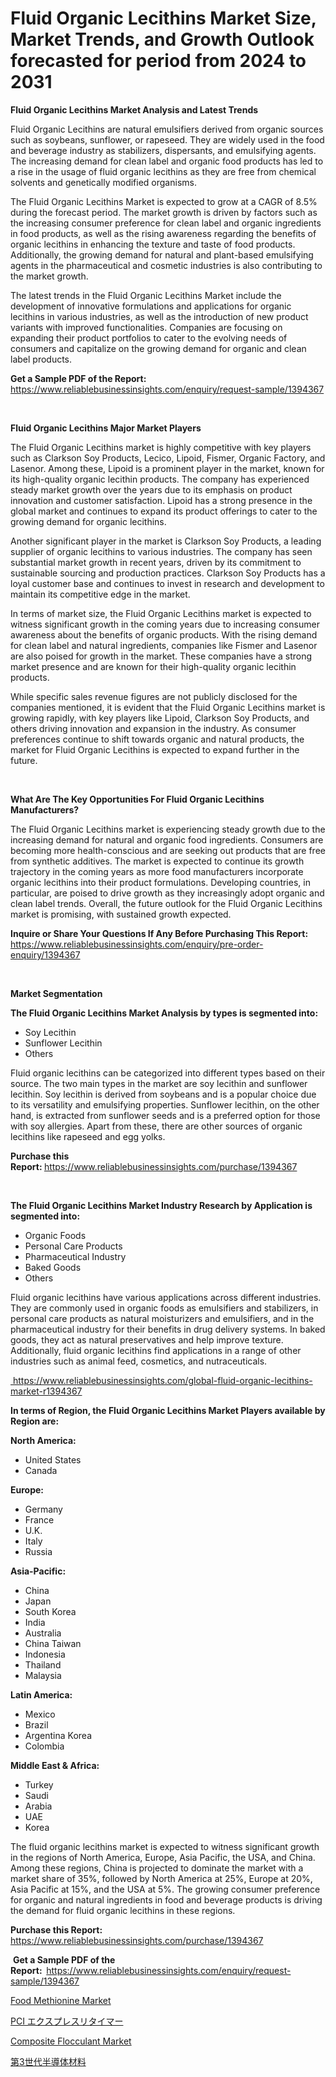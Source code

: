 <p><h1>Fluid Organic Lecithins Market Size, Market Trends, and Growth Outlook forecasted for period from 2024 to 2031</h1></p><p><strong>Fluid Organic Lecithins Market Analysis and Latest Trends</strong></p>
<p><p>Fluid Organic Lecithins are natural emulsifiers derived from organic sources such as soybeans, sunflower, or rapeseed. They are widely used in the food and beverage industry as stabilizers, dispersants, and emulsifying agents. The increasing demand for clean label and organic food products has led to a rise in the usage of fluid organic lecithins as they are free from chemical solvents and genetically modified organisms.</p><p>The Fluid Organic Lecithins Market is expected to grow at a CAGR of 8.5% during the forecast period. The market growth is driven by factors such as the increasing consumer preference for clean label and organic ingredients in food products, as well as the rising awareness regarding the benefits of organic lecithins in enhancing the texture and taste of food products. Additionally, the growing demand for natural and plant-based emulsifying agents in the pharmaceutical and cosmetic industries is also contributing to the market growth.</p><p>The latest trends in the Fluid Organic Lecithins Market include the development of innovative formulations and applications for organic lecithins in various industries, as well as the introduction of new product variants with improved functionalities. Companies are focusing on expanding their product portfolios to cater to the evolving needs of consumers and capitalize on the growing demand for organic and clean label products.</p></p>
<p><strong>Get a Sample PDF of the Report:&nbsp;</strong> <a href="https://www.reliablebusinessinsights.com/enquiry/request-sample/1394367">https://www.reliablebusinessinsights.com/enquiry/request-sample/1394367</a></p>
<p>&nbsp;</p>
<p><strong>Fluid Organic Lecithins Major Market Players</strong></p>
<p><p>The Fluid Organic Lecithins market is highly competitive with key players such as Clarkson Soy Products, Lecico, Lipoid, Fismer, Organic Factory, and Lasenor. Among these, Lipoid is a prominent player in the market, known for its high-quality organic lecithin products. The company has experienced steady market growth over the years due to its emphasis on product innovation and customer satisfaction. Lipoid has a strong presence in the global market and continues to expand its product offerings to cater to the growing demand for organic lecithins.</p><p>Another significant player in the market is Clarkson Soy Products, a leading supplier of organic lecithins to various industries. The company has seen substantial market growth in recent years, driven by its commitment to sustainable sourcing and production practices. Clarkson Soy Products has a loyal customer base and continues to invest in research and development to maintain its competitive edge in the market.</p><p>In terms of market size, the Fluid Organic Lecithins market is expected to witness significant growth in the coming years due to increasing consumer awareness about the benefits of organic products. With the rising demand for clean label and natural ingredients, companies like Fismer and Lasenor are also poised for growth in the market. These companies have a strong market presence and are known for their high-quality organic lecithin products.</p><p>While specific sales revenue figures are not publicly disclosed for the companies mentioned, it is evident that the Fluid Organic Lecithins market is growing rapidly, with key players like Lipoid, Clarkson Soy Products, and others driving innovation and expansion in the industry. As consumer preferences continue to shift towards organic and natural products, the market for Fluid Organic Lecithins is expected to expand further in the future.</p></p>
<p>&nbsp;</p>
<p><strong>What Are The Key Opportunities For Fluid Organic Lecithins Manufacturers?</strong></p>
<p><p>The Fluid Organic Lecithins market is experiencing steady growth due to the increasing demand for natural and organic food ingredients. Consumers are becoming more health-conscious and are seeking out products that are free from synthetic additives. The market is expected to continue its growth trajectory in the coming years as more food manufacturers incorporate organic lecithins into their product formulations. Developing countries, in particular, are poised to drive growth as they increasingly adopt organic and clean label trends. Overall, the future outlook for the Fluid Organic Lecithins market is promising, with sustained growth expected.</p></p>
<p><strong>Inquire or Share Your Questions If Any Before Purchasing This Report:</strong> <a href="https://www.reliablebusinessinsights.com/enquiry/pre-order-enquiry/1394367">https://www.reliablebusinessinsights.com/enquiry/pre-order-enquiry/1394367</a></p>
<p>&nbsp;</p>
<p><strong>Market Segmentation</strong></p>
<p><strong>The Fluid Organic Lecithins Market Analysis by types is segmented into:</strong></p>
<p><ul><li>Soy Lecithin</li><li>Sunflower Lecithin</li><li>Others</li></ul></p>
<p><p>Fluid organic lecithins can be categorized into different types based on their source. The two main types in the market are soy lecithin and sunflower lecithin. Soy lecithin is derived from soybeans and is a popular choice due to its versatility and emulsifying properties. Sunflower lecithin, on the other hand, is extracted from sunflower seeds and is a preferred option for those with soy allergies. Apart from these, there are other sources of organic lecithins like rapeseed and egg yolks.</p></p>
<p><strong>Purchase this Report:&nbsp;</strong><a href="https://www.reliablebusinessinsights.com/purchase/1394367">https://www.reliablebusinessinsights.com/purchase/1394367</a></p>
<p>&nbsp;</p>
<p><strong>The Fluid Organic Lecithins Market Industry Research by Application is segmented into:</strong></p>
<p><ul><li>Organic Foods</li><li>Personal Care Products</li><li>Pharmaceutical Industry</li><li>Baked Goods</li><li>Others</li></ul></p>
<p><p>Fluid organic lecithins have various applications across different industries. They are commonly used in organic foods as emulsifiers and stabilizers, in personal care products as natural moisturizers and emulsifiers, and in the pharmaceutical industry for their benefits in drug delivery systems. In baked goods, they act as natural preservatives and help improve texture. Additionally, fluid organic lecithins find applications in a range of other industries such as animal feed, cosmetics, and nutraceuticals.</p></p>
<p><a href="https://www.reliablebusinessinsights.com/global-fluid-organic-lecithins-market-r1394367">&nbsp;https://www.reliablebusinessinsights.com/global-fluid-organic-lecithins-market-r1394367</a></p>
<p><strong>In terms of Region, the Fluid Organic Lecithins Market Players available by Region are:</strong></p>
<p>
    <p> <strong> North America: </strong>
        <ul>
            <li>United States</li>
            <li>Canada</li>
        </ul>
        </p> 
    <p> <strong> Europe: </strong>
        <ul>
            <li>Germany</li>
            <li>France</li>
            <li>U.K.</li>
            <li>Italy</li>
            <li>Russia</li>
        </ul>
        </p> 
    <p> <strong> Asia-Pacific: </strong>
        <ul>
            <li>China</li>
            <li>Japan</li>
            <li>South Korea</li>
            <li>India</li>
            <li>Australia</li>
            <li>China Taiwan</li>
            <li>Indonesia</li>
            <li>Thailand</li>
            <li>Malaysia</li>
        </ul>
        </p> 
    <p> <strong> Latin America: </strong>
        <ul>
            <li>Mexico</li>
            <li>Brazil</li>
            <li>Argentina Korea</li>
            <li>Colombia</li>
        </ul>
        </p> 
    <p> <strong> Middle East & Africa: </strong>
        <ul>
            <li>Turkey</li>
            <li>Saudi</li>
            <li>Arabia</li>
            <li>UAE</li>
            <li>Korea</li>
        </ul>
    </p>
    </p>
<p><p>The fluid organic lecithins market is expected to witness significant growth in the regions of North America, Europe, Asia Pacific, the USA, and China. Among these regions, China is projected to dominate the market with a market share of 35%, followed by North America at 25%, Europe at 20%, Asia Pacific at 15%, and the USA at 5%. The growing consumer preference for organic and natural ingredients in food and beverage products is driving the demand for fluid organic lecithins in these regions.</p></p>
<p><strong>Purchase this Report: </strong><a href="https://www.reliablebusinessinsights.com/purchase/1394367">https://www.reliablebusinessinsights.com/purchase/1394367</a></p>
<p>&nbsp;<strong>Get a Sample PDF of the Report:&nbsp;&nbsp;</strong><a href="https://www.reliablebusinessinsights.com/enquiry/request-sample/1394367">https://www.reliablebusinessinsights.com/enquiry/request-sample/1394367</a></p>
<p><strong></strong></p>
<p><p><a href="https://github.com/Glendatilghmankmgz0rbhwpy/Market-Research-Report-List-2/blob/main/food-methionine-market.md">Food Methionine Market</a></p><p><a href="https://github.com/RudySimonis2023/Market-Research-Report-List-1/blob/main/977487789743.md">PCI エクスプレスリタイマー</a></p><p><a href="https://github.com/DeonteStanton2023/Market-Research-Report-List-1/blob/main/composite-flocculant-market.md">Composite Flocculant Market</a></p><p><a href="https://github.com/NikitaBruen/Market-Research-Report-List-1/blob/main/414253989744.md">第3世代半導体材料</a></p></p>